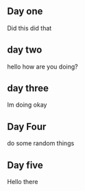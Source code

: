 ## Day one
Did this did that

## day two 
hello how are you doing?

## day three
Im doing okay

## Day Four
do some random things

## Day five
Hello there
